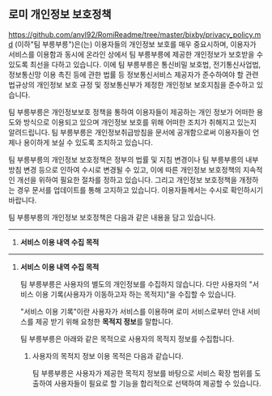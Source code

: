 ## 로미 개인정보 보호정책

https://github.com/anyl92/RomiReadme/tree/master/bixby/privacy_policy.md (이하"팀 부릉부릉")은(는) 이용자들의 개인정보 보호를 매우 중요시하며, 이용자가 서비스를 이용함과 동시에 온라인 상에서 팀 부릉부릉에 제공한 개인정보가 보호받을 수 있도록 최선을 다하고 있습니다. 이에 팀 부릉부릉은 통신비밀 보호법, 전기통신사업법, 정보통신망 이용 촉진 등에 관한 법률 등 정보통신서비스 제공자가 준수하여야 할 관련 법규상의 개인정보 보호 규정 및 정보통신부가 제정한 개인정보 보호지침을 준수하고 있습니다.

팀 부릉부릉은 개인정보보호 정책을 통하여 이용자들이 제공하는 개인 정보가 어떠한 용도와 방식으로 이용되고 있으며 개인정보 보호를 위해 어떠한 조치가 취해지고 있는지 알려드립니다. 팀 부릉부릉은 개인정보취급방침을 문서에 공개함으로써 이용자들이 언제나 용이하게 보실 수 있도록 조치하고 있습니다.

팀 부릉부릉의 개인정보 보호정책은 정부의 법률 및 지침 변경이나 팀 부릉부릉의 내부 방침 변경 등으로 인하여 수시로 변경될 수 있고, 이에 따른 개인정보 보호정책의 지속적인 개선을 위하여 필요한 절차를 정하고 있습니다. 그리고 개인정보 보호정책을 개정하는 경우 문서를 업데이트를 통해 고지하고 있습니다. 이용자들께서는 수시로 확인하시기 바랍니다.

팀 부릉부릉의 개인정보 보호정책은 다음과 같은 내용을 담고 있습니다.

------

1. **서비스 이용 내역 수집 목적**

------

1. **서비스 이용 내역 수집 목적**

   팀 부릉부릉은 사용자의 별도의 개인정보를 수집하지 않습니다. 다만 사용자의 "서비스 이용 기록(사용자가 이동하고자 하는 목적지)"을 수집할 수 있습니다.

   "서비스 이용 기록"이란 사용자가 서비스를 이용하며 로미 서비스로부터 안내 서비스를 제공 받기 위해 요청한 **목적지 정보**를 말합니다.

   

   팀 부릉부릉은 아래와 같은 목적으로 사용자의 목적지 정보를 수집합니다.

   1. 사용자의 목적지 정보 이용 목적은 다음과 같습니다.

      팀 부릉부릉은 사용자가 제공한 목적지 정보를 바탕으로 서비스 확장 범위를 도출하여 사용자들이 필요로 할 기능을 합리적으로 선택하여 제공할 수 있습니다.